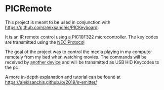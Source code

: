 # PICRemote
This project is meant to be used in conjunction with https://github.com/aleixsanchis/PICKeyboard.

It is an IR remote control using a PIC10F322 microcontroller. The key codes are transmitted using the [NEC Protocol](https://techdocs.altium.com/display/FPGA/NEC+Infrared+Transmission+Protocol)

The goal of the project was to control the media playing in my computer remotely from my bed when watching movies.
The commands will be received by [another device](https://github.com/aleixsanchis/PICKeyboard) and will be transmitted as USB HID Keycodes to the pc

A more in-depth explanation and tutorial can be found at https://aleixsanchis.github.io/2019/ir-emitter/
